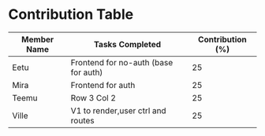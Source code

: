 # Contribution Table

| Member Name | Tasks Completed | Contribution (%) |
|-------------|-----------------|------------------|
| Eetu        | Frontend for no-auth (base for auth) | 25 |
| Mira        | Frontend for auth | 25 |
| Teemu       | Row 3 Col 2 | 25 |
| Ville       | V1 to render,user ctrl and routes | 25 |


